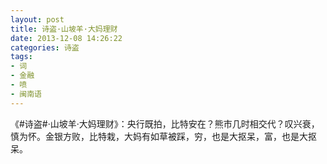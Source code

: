 ```yaml
---
layout: post
title: 诗盗·山坡羊·大妈理财
date: 2013-12-08 14:26:22
categories: 诗盗
tags:
- 词
- 金融
- 喷
- 闽南语
---
```

《#诗盗#·山坡羊·大妈理财》：央行既拍，比特安在？熊市几时相交代？叹兴衰，慎为怀。金银方败，比特栽，大妈有如草被踩，穷，也是大抠呆，富，也是大抠呆。
